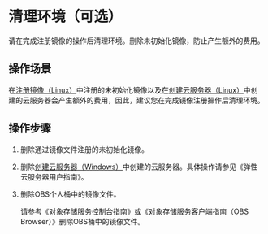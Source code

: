 # 清理环境（可选）<a name="ZH-CN_TOPIC_0030713198"></a>

请在完成注册镜像的操作后清理环境。删除未初始化镜像，防止产生额外的费用。

## 操作场景<a name="zh-cn_topic_0029343622_s1051241d6ef8425dae1fa61a6ed837fb"></a>

在[注册镜像（Linux）](注册镜像（Linux）.md)中注册的未初始化镜像以及在[创建云服务器（Linux）](创建云服务器（Linux）.md)中创建的云服务器会产生额外的费用，因此，建议您在完成镜像注册操作后清理环境。

## 操作步骤<a name="zh-cn_topic_0029343622_se0fbd01854954ef3b45bf0c70f65b15f"></a>

1.  删除通过镜像文件注册的未初始化镜像。
2.  删除[创建云服务器（Windows）](创建云服务器（Windows）.md)中创建的云服务器。具体操作请参见《弹性云服务器用户指南》。
3.  删除OBS个人桶中的镜像文件。

    请参考《对象存储服务控制台指南》或《对象存储服务客户端指南（OBS Browser）》删除OBS桶中的镜像文件。


